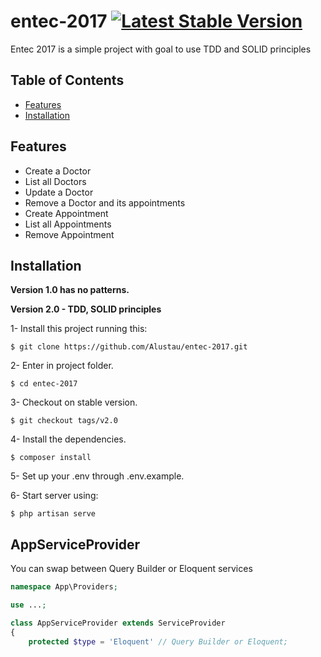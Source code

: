 entec-2017 [![Latest Stable Version](https://poser.pugx.org/alustau/entec2017/v/stable.png)](https://packagist.org/packages/alustau/entec2017)
=============

Entec 2017 is a simple project with goal to use TDD  and SOLID principles

## Table of Contents

- [Features](#features)
- [Installation](#installation)

## Features

* Create a Doctor
* List all Doctors
* Update a Doctor
* Remove a Doctor and its appointments
* Create Appointment
* List all Appointments
* Remove Appointment


## Installation

**Version 1.0 has no patterns.**

**Version 2.0 - TDD, SOLID principles**

1- Install this project running this:
```shell
$ git clone https://github.com/Alustau/entec-2017.git 
```
2- Enter in project folder.
```shell
$ cd entec-2017
```
3- Checkout on stable version.
```shell
$ git checkout tags/v2.0 
```
4- Install the dependencies.
```shell
$ composer install
```
5- Set up your .env through .env.example.

6- Start server using:
```shell
$ php artisan serve
```

## AppServiceProvider
You can swap between Query Builder or Eloquent services
```php
namespace App\Providers;

use ...;

class AppServiceProvider extends ServiceProvider
{
    protected $type = 'Eloquent' // Query Builder or Eloquent;

```
